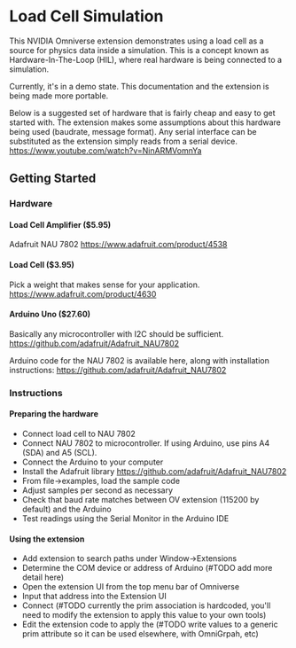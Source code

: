# Load Cell Simulation

This NVIDIA Omniverse extension demonstrates using a load cell as a source for physics data inside a simulation. This is a concept known as Hardware-In-The-Loop (HIL), where real hardware is being connected to a simulation.

Currently, it's in a demo state. This documentation and the extension is being made more portable.

Below is a suggested set of hardware that is fairly cheap and easy to get started with. The extension makes some assumptions about this hardware being used (baudrate, message format).
Any serial interface can be substituted as the extension simply reads from a serial device.
https://www.youtube.com/watch?v=NinARMVomnYa

## Getting Started

### Hardware

#### Load Cell Amplifier ($5.95)
Adafruit NAU 7802
https://www.adafruit.com/product/4538

#### Load Cell ($3.95)
Pick a weight that makes sense for your application.
https://www.adafruit.com/product/4630

#### Arduino Uno ($27.60)
Basically any microcontroller with I2C should be sufficient.
https://github.com/adafruit/Adafruit_NAU7802

Arduino code for the NAU 7802 is available here, along with installation instructions:
https://github.com/adafruit/Adafruit_NAU7802

### Instructions

#### Preparing the hardware
- Connect load cell to NAU 7802
- Connect NAU 7802 to microcontroller. If using Arduino, use pins A4 (SDA) and A5 (SCL).
- Connect the Arduino to your computer
- Install the Adafruit library https://github.com/adafruit/Adafruit_NAU7802
- From file->examples, load the sample code
- Adjust samples per second as necessary
- Check that baud rate matches between OV extension (115200 by default) and the Arduino
- Test readings using the Serial Monitor in the Arduino IDE

#### Using the extension
- Add extension to search paths under Window->Extensions
- Determine the COM device or address of Arduino (#TODO add more detail here)
- Open the extension UI from the top menu bar of Omniverse
- Input that address into the Extension UI
- Connect (#TODO currently the prim association is hardcoded, you'll need to modify the extension to apply this value to your own tools)
- Edit the extension code to apply the (#TODO write values to a generic prim attribute so it can be used elsewhere, with OmniGrpah, etc)
